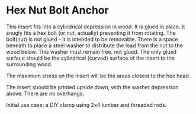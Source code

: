 # Hex Nut Bolt Anchor
This insert fits into a cylindrical depression in wood. It is glued in place.
It snugly fits a hex bolt (or nut, actually) preventing it from rotating. The bolt(nut) is not glued - it is intended to be removable.
There is a space beneath to place a steel washer to distribute the load from
the nut to the wood below. This washer must remain free, not glued. The
only glued surface should be the cylindrical (curved) surface of the insert
to the surrounding wood.

The maximum stress on the insert will be the areas closest to the hex head.

The insert should be printed upside down, with the washer depression above.
There are no overhangs.

Initial use case: a DIY clamp using 2x4 lumber and threaded rods.

